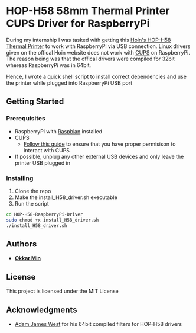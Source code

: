 # HOP-H58 58mm Thermal Printer CUPS Driver for RaspberryPi

During my internship I was tasked with getting this [Hoin's HOP-H58 Thermal Printer](http://hoinprinter.com/en/products/show/58mm-Thermal-Printer-6) to work with RaspberryPi via USB connection. Linux drivers given on the offical Hoin website does not work with [CUPS](https://www.cups.org) on RaspberryPi. The reason being was that the offical drivers were compiled for 32bit whereas RaspberryPi was in 64bit.

Hence, I wrote a quick shell script to install correct dependencies and use the printer while plugged into RaspberryPi USB port

## Getting Started

### Prerequisites

- RaspberryPi with [Raspbian](https://www.raspberrypi.org/documentation/installation/installing-images/) installed
- CUPS
  - [Follow this guide](https://kernelmastery.com/enable-regular-users-to-add-printers-to-cups/) to ensure that you have proper permisison to interact with CUPS
- If possible, unplug any other external USB devices and only leave the printer USB plugged in

### Installing

1. Clone the repo
2. Make the install_H58_driver.sh executable
3. Run the script

```bash
cd HOP-H58-RaspberryPi-Driver
sudo chmod +x install_H58_driver.sh
./install_H58_driver.sh
```

## Authors

- [**Okkar Min**](https://github.com/OkkarMin)

## License

This project is licensed under the MIT License

## Acknowledgments

- [Adam James West](https://github.com/IntegersOfK) for his 64bit compiled filters for HOP-H58 drivers
